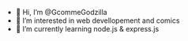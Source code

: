 - 👋 Hi, I’m @GcommeGodzilla
- 👀 I’m interested in web devellopement and comics
- 🌱 I’m currently learning node.js & express.js

<!---
GcommeGodzilla/GcommeGodzilla is a ✨ special ✨ repository because its `README.md` (this file) appears on your GitHub profile.
You can click the Preview link to take a look at your changes.
--->
